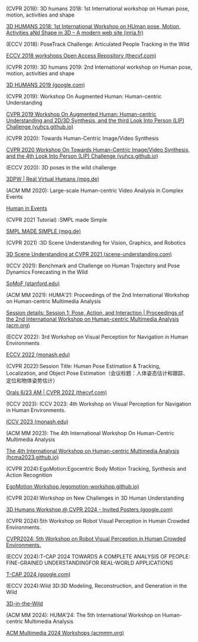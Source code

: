 ﻿(CVPR 2018): 3D humans 2018: 1st International workshop on Human pose, motion, activities and shape

[3D HUMANS 2018: 1st International Workshop on HUman pose, Motion, Activities aNd Shape in 3D – A modern web site (inria.fr)](https://project.inria.fr/humans2018/)

(ECCV 2018): PoseTrack Challenge: Articulated People Tracking in the Wild

[ECCV 2018 workshops Open Access Repository (thecvf.com)](https://openaccess.thecvf.com/ECCV2018_workshops/ECCV2018_W9)

(CVPR 2019): 3D humans 2019: 2nd International workshop on Human pose, motion, activities and shape

[3D HUMANS 2019 (google.com)](https://sites.google.com/view/humans3d/)

(CVPR 2019): Workshop On Augmented Human: Human-centric Understanding

[CVPR 2019 Workshop On Augmented Human: Human-centric Understanding and 2D/3D Synthesis, and the third Look Into Person (LIP) Challenge (vuhcs.github.io)](https://vuhcs.github.io/vuhcs-2019/index.html)

(CVPR 2020): Towards Human-Centric Image/Video Synthesis

[CVPR 2020 Workshop On Towards Human-Centric Image/Video Synthesis, and the 4th Look Into Person (LIP) Challenge (vuhcs.github.io)](https://vuhcs.github.io/)

(ECCV 2020): 3D poses in the wild challenge

[3DPW | Real Virtual Humans (mpg.de)](https://virtualhumans.mpi-inf.mpg.de/3DPW_Challenge/)

(ACM MM 2020): Large-scale Human-centric Video Analysis in Complex Events

[Human in Events](http://humaninevents.org/ACM_welcome.html)

(CVPR 2021 Tutorial) :SMPL made Simple

[SMPL MADE SIMPLE (mpg.de)](https://smpl-made-simple.is.tue.mpg.de/)

(CVPR 2021) :3D Scene Understanding for Vision, Graphics, and Robotics

[3D Scene Understanding at CVPR 2021 (scene-understanding.com)](https://scene-understanding.com/2021/talks.html)

(ICCV 2021): Benchmark and Challenge on Human Trajectory and Pose Dynamics Forecasting in the Wild

[SoMoF (stanford.edu)](https://somof.stanford.edu/workshops/iccv21)

(ACM MM 2021): HUMA'21: Proceedings of the 2nd International Workshop on Human-centric Multimedia Analysis

[Session details: Session 1: Pose, Action, and Interaction | Proceedings of the 2nd International Workshop on Human-centric Multimedia Analysis (acm.org)](https://dl.acm.org/doi/10.1145/3502611)

(ECCV 2022): 3rd Workshop on Visual Perception for Navigation in Human Environments

[ECCV 2022 (monash.edu)](https://jrdb.erc.monash.edu/workshops/eccv2022)

(CVPR 2022):Session Title: Human Pose Estimation & Tracking, Localization, and Object Pose Estimation（会议标题：人体姿态估计和跟踪、定位和物体姿势估计）

[Orals 6/23 AM | CVPR 2022 (thecvf.com)](https://cvpr2022.thecvf.com/orals-623-am)

(ICCV 2023): ICCV 2023: 4th Workshop on Visual Perception for Navigation in Human Environments.

[ICCV 2023 (monash.edu)](https://jrdb.erc.monash.edu/workshops/iccv2023)

(ACM MM 2023): The 4th International Workshop On Human-Centric Multimedia Analysis

[The 4th International Workshop on Human-centric Multimedia Analysis (hcma2023.github.io)](https://hcma2023.github.io/#page-top)

(CVPR 2024):EgoMotion:Egocentric Body Motion Tracking, Synthesis and Action Recognition

[EgoMotion Workshop (egomotion-workshop.github.io)](https://egomotion-workshop.github.io/)

(CVPR 2024):Workshop on New Challenges in 3D Human Understanding

[3D Humans Workshop @ CVPR 2024 - Invited Posters (google.com)](https://sites.google.com/view/3d-humans-cvpr2024/invited-posters)

(CVPR 2024):5th Workshop on Robot Visual Perception in Human Crowded Environments.

[CVPR2024: 5th Workshop on Robot Visual Perception in Human Crowded Environments.](https://jrdb.erc.monash.edu/workshops/cvpr2024)

(ECCV 2024):T-CAP 2024 TOWARDS A COMPLETE ANALYSIS OF PEOPLE: FINE-GRAINED UNDERSTANDINGFOR REAL-WORLD APPLICATIONS

[T-CAP 2024 (google.com)](https://sites.google.com/view/t-cap-2024/home)

(ECCV 2024):Wild 3D:3D Modeling, Reconstruction, and Generation in the Wild

[3D-in-the-Wild](https://3d-in-the-wild.github.io/)

(ACM MM 2024): HUMA'24: The 5th International Workshop on Human-centric Multimedia Analysis

[ACM Multimedia 2024 Workshops (acmmm.org)](https://2024.acmmm.org/workshop-papers)

